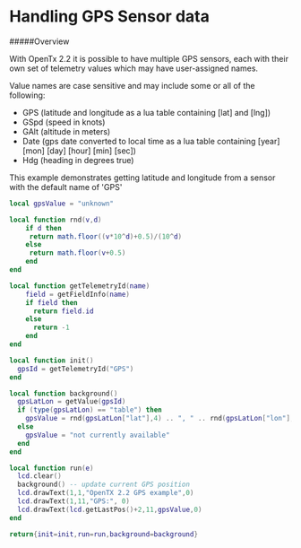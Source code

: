 # Handling GPS Sensor data

#####Overview

With OpenTx 2.2 it is possible to have multiple GPS sensors, each with their own set of telemetry values which may have user-assigned names.

Value names are case sensitive and may include some or all of the following:
 - GPS (latitude and longitude as a lua table containing [lat] and [lng])
 - GSpd (speed in knots)
 - GAlt (altitude in meters)
 - Date (gps date converted to local time as a lua table containing [year] [mon] [day] [hour] [min] [sec])
 - Hdg (heading in degrees true)

This example demonstrates getting latitude and longitude from a sensor with the default name of 'GPS'

```lua
local gpsValue = "unknown"

local function rnd(v,d)
	if d then
	 return math.floor((v*10^d)+0.5)/(10^d)
	else
	 return math.floor(v+0.5)
	end
end

local function getTelemetryId(name)
	field = getFieldInfo(name)
	if field then
	  return field.id
	else
	  return -1
	end
end

local function init()
  gpsId = getTelemetryId("GPS")
end

local function background()
  gpsLatLon = getValue(gpsId)
  if (type(gpsLatLon) == "table") then
    gpsValue = rnd(gpsLatLon["lat"],4) .. ", " .. rnd(gpsLatLon["lon"],4)
  else
    gpsValue = "not currently available"
  end
end

local function run(e)
  lcd.clear()
  background() -- update current GPS position
  lcd.drawText(1,1,"OpenTX 2.2 GPS example",0)
  lcd.drawText(1,11,"GPS:", 0)
  lcd.drawText(lcd.getLastPos()+2,11,gpsValue,0)
end

return{init=init,run=run,background=background}
```
